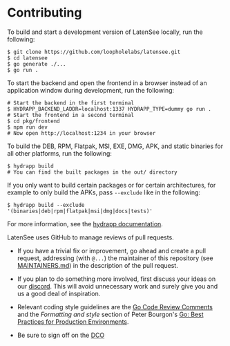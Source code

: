 # Contributing

To build and start a development version of LatenSee locally, run the following:

```shell
$ git clone https://github.com/loopholelabs/latensee.git
$ cd latensee
$ go generate ./...
$ go run .
```

To start the backend and open the frontend in a browser instead of an application window during development, run the following:

```shell
# Start the backend in the first terminal
$ HYDRAPP_BACKEND_LADDR=localhost:1337 HYDRAPP_TYPE=dummy go run .
# Start the frontend in a second terminal
$ cd pkg/frontend
$ npm run dev
# Now open http://localhost:1234 in your browser
```

To build the DEB, RPM, Flatpak, MSI, EXE, DMG, APK, and static binaries for all other platforms, run the following:

```shell
$ hydrapp build
# You can find the built packages in the out/ directory
```

If you only want to build certain packages or for certain architectures, for example to only build the APKs, pass `--exclude` like in the following:

```shell
$ hydrapp build --exclude '(binaries|deb|rpm|flatpak|msi|dmg|docs|tests)'
```

For more information, see the [hydrapp documentation](https://github.com/pojntfx/hydrapp).

LatenSee uses GitHub to manage reviews of pull requests.

- If you have a trivial fix or improvement, go ahead and create a pull request,
  addressing (with `@...`) the maintainer of this repository (see
  [MAINTAINERS.md](MAINTAINERS.md)) in the description of the pull request.

- If you plan to do something more involved, first discuss your ideas
  on our [discord](https://loopholelabs.io/discord).
  This will avoid unnecessary work and surely give you and us a good deal
  of inspiration.

- Relevant coding style guidelines are the [Go Code Review
  Comments](https://code.google.com/p/go-wiki/wiki/CodeReviewComments)
  and the _Formatting and style_ section of Peter Bourgon's [Go: Best
  Practices for Production
  Environments](http://peter.bourgon.org/go-in-production/#formatting-and-style).

- Be sure to sign off on the [DCO](https://github.com/probot/dco#how-it-works)
